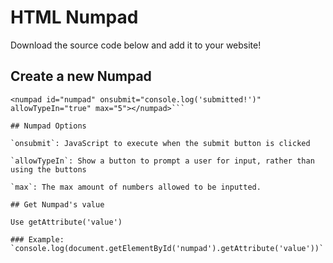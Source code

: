 # HTML Numpad
Download the source code below and add it to your website!

## Create a new Numpad

```
<numpad id="numpad" onsubmit="console.log('submitted!')" allowTypeIn="true" max="5"></numpad>```

## Numpad Options

`onsubmit`: JavaScript to execute when the submit button is clicked

`allowTypeIn`: Show a button to prompt a user for input, rather than using the buttons

`max`: The max amount of numbers allowed to be inputted.

## Get Numpad's value

Use getAttribute('value')

### Example:
`console.log(document.getElementById('numpad').getAttribute('value'))`